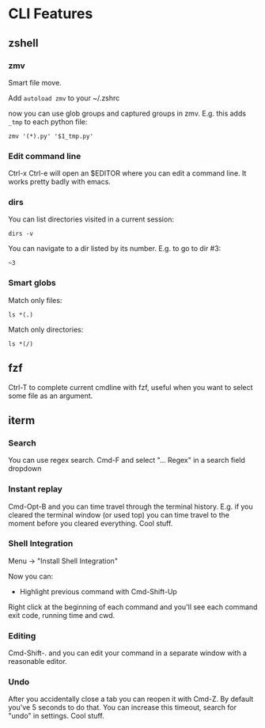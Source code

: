 # CLI Features

## zshell

### zmv

Smart file move.

Add `autoload zmv` to your ~/.zshrc

now you can use glob groups and captured groups in zmv.
E.g. this adds `_tmp` to each python file: 
```shell
zmv '(*).py' '$1_tmp.py'
```

### Edit command line
Ctrl-x Ctrl-e will open an $EDITOR where you can edit a command line.
It works pretty badly with emacs.


### dirs
You can list directories visited in a current session:
```shell
dirs -v
```

You can navigate to a dir listed by its number. E.g. to go to dir #3:
```shell
~3
```

### Smart globs

Match only files:
```shell
ls *(.)
```

Match only directories:
```shell
ls *(/)
```

## fzf
Ctrl-T to complete current cmdline with fzf, useful when you want to select some file as an argument.

## iterm

### Search
You can use regex search. Cmd-F and select "... Regex" in a search field dropdown

### Instant replay
Cmd-Opt-B and you can time travel through the terminal history.
E.g. if you cleared the terminal window (or used top) you can time travel to the moment
before you cleared everything. Cool stuff.

### Shell Integration
Menu -> "Install Shell Integration"

Now you can:
* Highlight previous command with Cmd-Shift-Up

Right click at the beginning of each command and you'll see each command exit code,
running time and cwd.

### Editing
Cmd-Shift-. and you can edit your command in a separate window with a reasonable
editor.

### Undo
After you accidentally close a tab you can reopen it with Cmd-Z.
By default you've 5 seconds to do that.
You can increase this timeout, search for "undo" in settings.
Cool stuff. 
